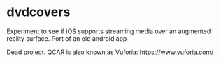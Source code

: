 # dvdcovers
Experiment to see if iOS supports streaming media over an augmented reality surface. Port of an old android app

Dead project. QCAR is also known as Vuforia: https://www.vuforia.com/
